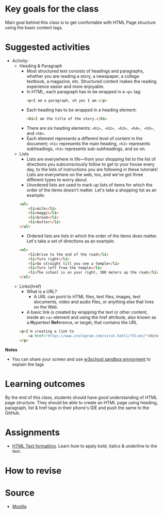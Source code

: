 # Key goals for the class
Main goal behind this class is to get comfortable with HTML Page structure using the basic content tags.

# Suggested activities
 * Activity:
    - Heading & Paragraph
        - Most structured text consists of headings and paragraphs, whether you are reading a story, a newspaper, a college textbook, a magazine, etc. Structured content makes the reading experience easier and more enjoyable.
        - In HTML, each paragraph has to be wrapped in a ```<p>``` tag:
            ```html
            <p>I am a paragraph, oh yes I am.</p>
             ```
        - Each heading has to be wrapped in a heading element:
            ```html
            <h1>I am the title of the story.</h1>
            ```
        - There are six heading elements: ```<h1>, <h2>, <h3>, <h4>, <h5>,``` and ```<h6>```.
        - Each element represents a different level of content in the document; ```<h1>``` represents the main heading, ```<h2>``` represents subheadings, ```<h3>``` represents sub-subheadings, and so on.
    - Lists
        - Lists are everywhere in life—from your shopping list to the list of directions you subconsciously follow to get to your house every day, to the lists of instructions you are following in these tutorials! Lists are everywhere on the web, too, and we've got three different types to worry about.
        - Unordered lists are used to mark up lists of items for which the order of the items doesn't matter. Let's take a shopping list as an example:
        ```html
        <ul>
            <li>milk</li>
            <li>maggi</li>
            <li>bread</li>
            <li>butter</li>
        </ul>
        ```
        - Ordered lists are lists in which the order of the items does matter. Let's take a set of directions as an example:
        ```html
        <ol>
            <li>Drive to the end of the road</li>
            <li>Turn right</li>
            <li>Go straight till you see a temple</li>
            <li>Turn left from the temple</li>
            <li>The school is on your right, 300 meters up the road</li>
        </ol>
        ```
    - Links(href)
        - What is a URL?
            - A URL can point to HTML files, text files, images, text documents, video and audio files, or anything else that lives on the Web.
        - A basic link is created by wrapping the text or other content, inside an ```<a>``` element and using the href attribute, also known as a **H**ypertext **Ref**erence, or target, that contains the URL
        ```html
        <p>I'm creating a link to
            <a href="https://www.instagram.com/virat.kohli/?hl=en/">Virat Kohli's Instagram page</a>.
        </p>    
        ```

**Notes**
- You can share your screen and use [w3school sandbox enviorment](https://www.w3schools.com/html/tryit.asp?filename=tryhtml_headings) to explain the tags

# Learning outcomes
    
By the end of this class, students should have good understanding of HTML page structure. They should be able to create an HTML page using heading, paragraph, list & href tags in their phone's IDE and push the same to the GitHub.

# Assignments
- [HTML Text formatiing](https://www.w3schools.com/html/html_formatting.asp). Learn how to apply bold, italics & underline to the text.

# How to revise

# Source
- [Mozilla](https://developer.mozilla.org/en-US/docs/Learn/HTML)